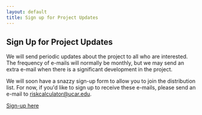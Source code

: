 ```yaml
---
layout: default
title: Sign up for Project Updates
---
```


## Sign Up for Project Updates

We will send periodic updates about the project to all who are interested. The frequency of e-mails will normally be monthly, but we may send an extra e-mail when there is a significant development in the project.

We will soon have a snazzy sign-up form to allow you to join the distribution list. For now, if you'd like to sign up to receive these e-mails, please send an e-mail to [riskcalculator@ucar.edu](mailto:riskcalculator@ucar.edu&subject=sign-up%20for%20project%20updates). 

[Sign-up here](https://groups.google.com/a/ucar.edu/forum/#!forum/riskcalculator-updates/join)



